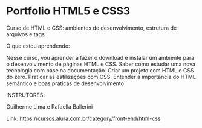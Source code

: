 # Portfolio HTML5 e CSS3
 
Curso de HTML e CSS: ambientes de desenvolvimento, estrutura de arquivos e tags.

O que estou aprendendo:

Nesse curso, vou aprender a fazer o download e instalar um ambiente para o desenvolvimento de páginas HTML e CSS.
Saber como estudar uma nova tecnologia com base na documentação.
Criar um projeto com HTML e CSS do zero.
Praticar as estilizações com CSS.
Entender a importância do HTML semântico e boas práticas de desenvolvimento

INSTRUTORES:

Guilherme Lima e Rafaella Ballerini

Link: https://cursos.alura.com.br/category/front-end/html-css
